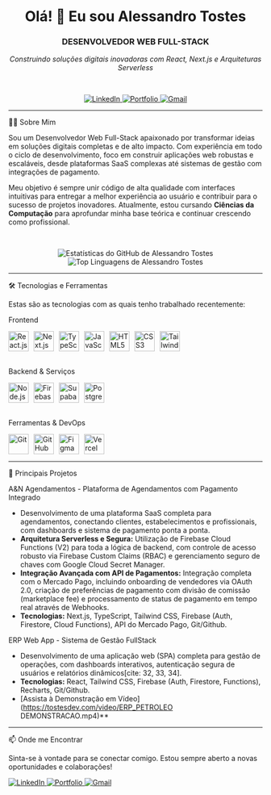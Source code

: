 <h1 align="center">Olá! 👋 Eu sou Alessandro Tostes</h1>

<h3 align="center">DESENVOLVEDOR WEB FULL-STACK</h3>
<p align="center"><i>Construindo soluções digitais inovadoras com React, Next.js e Arquiteturas Serverless</i></p>

<br>

<p align="center">
  <a href="https://www.linkedin.com/in/alessandrotostes/" target="_blank">
    <img src="https://img.shields.io/badge/LinkedIn-0077B5?style=for-the-badge&logo=linkedin&logoColor=white" alt="LinkedIn"/>
  </a>
  <a href="https://tostesdev.com" target="_blank">
    <img src="https://img.shields.io/badge/Portfólio-333333?style=for-the-badge&logo=react&logoColor=61DAFB" alt="Portfolio"/>
  </a>
  <a href="mailto:alessandrotostesarruda@gmail.com">
    <img src="https://img.shields.io/badge/Gmail-D14836?style=for-the-badge&logo=gmail&logoColor=white" alt="Gmail"/>
  </a>
</p>

---

👨‍💻 Sobre Mim

Sou um Desenvolvedor Web Full-Stack apaixonado por transformar ideias em soluções digitais completas e de alto impacto. Com experiência em todo o ciclo de desenvolvimento, foco em construir aplicações web robustas e escaláveis, desde plataformas SaaS complexas até sistemas de gestão com integrações de pagamento.

Meu objetivo é sempre unir código de alta qualidade com interfaces intuitivas para entregar a melhor experiência ao usuário e contribuir para o sucesso de projetos inovadores. Atualmente, estou cursando **Ciências da Computação** para aprofundar minha base teórica e continuar crescendo como profissional.

<br>

<p align="center">
  <img src="https://github-readme-stats.vercel.app/api?username=alessandrotostes&show_icons=true&theme=dracula&include_all_commits=true&count_private=true" alt="Estatísticas do GitHub de Alessandro Tostes"/>
  <br>
  <img src="https://github-readme-stats.vercel.app/api/top-langs/?username=alessandrotostes&layout=compact&langs_count=8&theme=dracula" alt="Top Linguagens de Alessandro Tostes"/>
</p>

---

🛠️ Tecnologias e Ferramentas

Estas são as tecnologias com as quais tenho trabalhado recentemente:

Frontend
<div style="display: flex; flex-wrap: wrap; gap: 10px;">
  <img src="https://cdn.jsdelivr.net/gh/devicons/devicon/icons/react/react-original.svg" height="40" alt="React.js" title="React.js"/>
  <img src="https://cdn.jsdelivr.net/gh/devicons/devicon/icons/nextjs/nextjs-original.svg" height="40" alt="Next.js" title="Next.js"/>
  <img src="https://cdn.jsdelivr.net/gh/devicons/devicon/icons/typescript/typescript-original.svg" height="40" alt="TypeScript" title="TypeScript"/>
  <img src="https://cdn.jsdelivr.net/gh/devicons/devicon/icons/javascript/javascript-original.svg" height="40" alt="JavaScript (ES6+)" title="JavaScript (ES6+)"/>
  <img src="https://cdn.jsdelivr.net/gh/devicons/devicon/icons/html5/html5-original.svg" height="40" alt="HTML5" title="HTML5"/>
  <img src="https://cdn.jsdelivr.net/gh/devicons/devicon/icons/css3/css3-original.svg" height="40" alt="CSS3" title="CSS3"/>
  <img src="https://cdn.jsdelivr.net/gh/devicons/devicon/icons/tailwindcss/tailwindcss-original.svg" height="40" alt="Tailwind CSS" title="Tailwind CSS"/>
</div>
<br>

Backend & Serviços
<div style="display: flex; flex-wrap: wrap; gap: 10px;">
  <img src="https://cdn.jsdelivr.net/gh/devicons/devicon/icons/nodejs/nodejs-original.svg" height="40" alt="Node.js" title="Node.js"/>
  <img src="https://cdn.jsdelivr.net/gh/devicons/devicon/icons/firebase/firebase-original.svg" height="40" alt="Firebase (Auth, Firestore, Functions)" title="Firebase (Auth, Firestore, Functions)"/>
  <img src="https://cdn.jsdelivr.net/gh/devicons/devicon/icons/supabase/supabase-original.svg" height="40" alt="Supabase" title="Supabase"/>
  <img src="https://cdn.jsdelivr.net/gh/devicons/devicon/icons/postgresql/postgresql-original.svg" height="40" alt="PostgreSQL" title="PostgreSQL"/>
</div>
<br>

Ferramentas & DevOps
<div style="display: flex; flex-wrap: wrap; gap: 10px;">
  <img src="https://cdn.jsdelivr.net/gh/devicons/devicon/icons/git/git-original.svg" height="40" alt="Git" title="Git"/>
  <img src="https://cdn.jsdelivr.net/gh/devicons/devicon/icons/github/github-original.svg" height="40" alt="GitHub" title="GitHub"/>
  <img src="https://cdn.jsdelivr.net/gh/devicons/devicon/icons/figma/figma-original.svg" height="40" alt="Figma" title="Figma"/>
  <img src="https://cdn.jsdelivr.net/gh/devicons/devicon/icons/vercel/vercel-original.svg" height="40" alt="Vercel" title="Vercel"/>
</div>

---

🚀 Principais Projetos

A&N Agendamentos - Plataforma de Agendamentos com Pagamento Integrado
- Desenvolvimento de uma plataforma SaaS completa para agendamentos, conectando clientes, estabelecimentos e profissionais, com dashboards e sistema de pagamento ponta a ponta.
- **Arquitetura Serverless e Segura:** Utilização de Firebase Cloud Functions (V2) para toda a lógica de backend, com controle de acesso robusto via Firebase Custom Claims (RBAC) e gerenciamento seguro de chaves com Google Cloud Secret Manager.
- **Integração Avançada com API de Pagamentos:** Integração completa com o Mercado Pago, incluindo onboarding de vendedores via OAuth 2.0, criação de preferências de pagamento com divisão de comissão (marketplace fee) e processamento de status de pagamento em tempo real através de Webhooks.
- **Tecnologias:** Next.js, TypeScript, Tailwind CSS, Firebase (Auth, Firestore, Cloud Functions), API do Mercado Pago, Git/Github.

ERP Web App - Sistema de Gestão FullStack
- Desenvolvimento de uma aplicação web (SPA) completa para gestão de operações, com dashboards interativos, autenticação segura de usuários e relatórios dinâmicos[cite: 32, 33, 34].
- **Tecnologias:** React, Tailwind CSS, Firebase (Auth, Firestore, Functions), Recharts, Git/Github.
- [Assista à Demonstração em Vídeo](https://tostesdev.com/video/ERP_PETROLEO DEMONSTRACAO.mp4)** 

---

📫 Onde me Encontrar

Sinta-se à vontade para se conectar comigo. Estou sempre aberto a novas oportunidades e colaborações!

<p align="left">
  <a href="https://www.linkedin.com/in/alessandrotostes/" target="_blank">
    <img src="https://img.shields.io/badge/LinkedIn-0077B5?style=for-the-badge&logo=linkedin&logoColor=white" alt="LinkedIn"/>
  </a>
  <a href="https://tostesdev.com" target="_blank">
    <img src="https://img.shields.io/badge/Portfólio-333333?style=for-the-badge&logo=react&logoColor=61DAFB" alt="Portfolio"/>
  </a>
  <a href="mailto:alessandrotostesarruda@gmail.com">
    <img src="https://img.shields.io/badge/Gmail-D14836?style=for-the-badge&logo=gmail&logoColor=white" alt="Gmail"/>
  </a>
</p>
